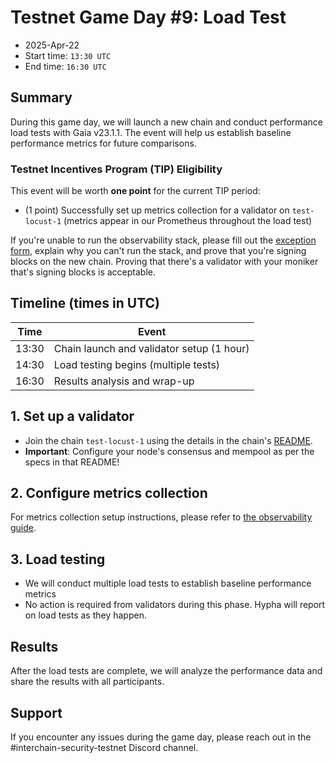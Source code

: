 # Testnet Game Day #9: Load Test

* 2025-Apr-22
* Start time: `13:30 UTC`
* End time: `16:30 UTC`

## Summary

During this game day, we will launch a new chain and conduct performance load tests with Gaia v23.1.1. The event will help us establish baseline performance metrics for future comparisons.

### Testnet Incentives Program (TIP) Eligibility

This event will be worth **one point** for the current TIP period:

* (1 point) Successfully set up metrics collection for a validator on `test-locust-1` (metrics appear in our Prometheus throughout the load test)

If you're unable to run the observability stack, please fill out the [exception form](https://testnets.hypha.coop/about-the-program/), explain why you can't run the stack, and prove that you're signing blocks on the new chain. Proving that there's a validator with your moniker that's signing blocks is acceptable.

## Timeline (times in UTC)

| Time | Event |
|------|-------|
| 13:30 | Chain launch and validator setup (1 hour) |
| 14:30 | Load testing begins (multiple tests) |
| 16:30 | Results analysis and wrap-up |

## 1. Set up a validator

* Join the chain `test-locust-1` using the details in the chain's [README](../../interchain-security/test-locust-1/README.md).
* **Important**: Configure your node's consensus and mempool as per the specs in that README!

## 2. Configure metrics collection

For metrics collection setup instructions, please refer to [the observability guide](observability.md).

## 3. Load testing

* We will conduct multiple load tests to establish baseline performance metrics
* No action is required from validators during this phase. Hypha will report on load tests as they happen.

## Results

After the load tests are complete, we will analyze the performance data and share the results with all participants.

## Support

If you encounter any issues during the game day, please reach out in the #interchain-security-testnet Discord channel.

